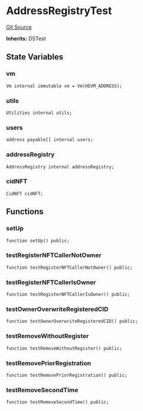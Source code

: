 # AddressRegistryTest
[Git Source](https://github.com/mkt-market/canto-identity-protocol/blob/1a16b30b450fe389c483f47dc1621b0d0fe1bd63/src/test/AddressRegistry.t.sol)

**Inherits:**
DSTest


## State Variables
### vm

```solidity
Vm internal immutable vm = Vm(HEVM_ADDRESS);
```


### utils

```solidity
Utilities internal utils;
```


### users

```solidity
address payable[] internal users;
```


### addressRegistry

```solidity
AddressRegistry internal addressRegistry;
```


### cidNFT

```solidity
CidNFT cidNFT;
```


## Functions
### setUp


```solidity
function setUp() public;
```

### testRegisterNFTCallerNotOwner


```solidity
function testRegisterNFTCallerNotOwner() public;
```

### testRegisterNFTCallerIsOwner


```solidity
function testRegisterNFTCallerIsOwner() public;
```

### testOwnerOverwriteRegisteredCID


```solidity
function testOwnerOverwriteRegisteredCID() public;
```

### testRemoveWithoutRegister


```solidity
function testRemoveWithoutRegister() public;
```

### testRemovePriorRegistration


```solidity
function testRemovePriorRegistration() public;
```

### testRemoveSecondTime


```solidity
function testRemoveSecondTime() public;
```

